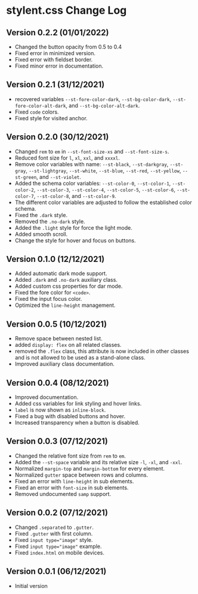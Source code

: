 # stylent.css Change Log

## Version 0.2.2 (01/01/2022)

- Changed the button opacity from 0.5 to 0.4
- Fixed error in minimized version.
- Fixed error with fieldset border.
- Fixed minor error in documentation.

## Version 0.2.1 (31/12/2021)

- recovered variables `--st-fore-color-dark`, `--st-bg-color-dark`, `--st-fore-color-alt-dark`, and
  `--st-bg-color-alt-dark`.
- Fixed `code` colors.
- Fixed style for visited anchor.

## Version 0.2.0 (30/12/2021)

- Changed `rem` to `em` in `--st-font-size-xs` and `--st-font-size-s`.
- Reduced font size for `l`, `xl`, `xxl`, and `xxxxl`.
- Remove color variables with name: `--st-black`, `--st-darkgray`, `--st-gray`, `--st-lightgray`, `--st-white`,
  `--st-blue`, `--st-red`, `--st-yellow`, `--st-green`, and `--st-violet`.
- Added the schema color variables: `--st-color-0`, `--st-color-1`, `--st-color-2`, `--st-color-3`, `--st-color-4`, 
  `--st-color-5`, `--st-color-6`, `--st-color-7`, `--st-color-8`, and `--st-color-9`.
- The different color variables are adjusted to follow the established color schema.
- Fixed the `.dark` style.
- Removed the `.no-dark` style.
- Added the `.light` style for force the light mode.
- Added smooth scroll.
- Change the style for hover and focus on buttons.

## Version 0.1.0 (12/12/2021)

- Added automatic dark mode support.
- Added `.dark` and `.no-dark` auxiliary class.
- Added custom css properties for dar mode.
- Fixed the fore color for `<code>`.
- Fixed the input focus color.
- Optimized the `line-height` management.

## Version 0.0.5 (10/12/2021)

- Remove space between nested list.
- added `display: flex` on all related classes.
- removed the `.flex` class, this attribute is now included in other classes and is not allowed to be used as a
  stand-alone class.
- Improved auxiliary class documentation.

## Version 0.0.4 (08/12/2021)

- Improved documentation.
- Added css variables for link styling and hover links.
- `label` is now shown as `inline-block`.
- Fixed a bug with disabled buttons and hover.
- Increased transparency when a button is disabled.

## Version 0.0.3 (07/12/2021)

- Changed the relative font size from `rem` to `em`.
- Added the `--st-space` variable and its relative size `-l`, `-xl`, and `-xxl`.
- Normalized `margin-top` and `margin-bottom` for every element.
- Normalized `gutter` space between rows and columns.
- Fixed an error with `line-height` in sub elements.
- Fixed an error with `font-size` in sub elements.
- Removed undocumented `samp` support.

## Version 0.0.2 (07/12/2021)

- Changed `.separated` to `.gutter`.
- Fixed `.gutter` with first column.
- Fixed `input type="image"` style.
- Fixed `input type="image"` example.
- Fixed `index.html` on mobile devices.

## Version 0.0.1 (06/12/2021)

- Initial version